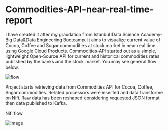 # Commodities-API-near-real-time-report

I have created it after my graudation from Istanbul Data Science Academy- Big Data&Data Engineering Bootcamp.
It aims to visualize current value of Cocoa, Coffee and Sugar commodities at stock market in near real time using Google Cloud Products.
Commodities-API started out as a simple, lightweight Open-Source API for current and historical commodities rates published by the banks and the stock market.
You may see general flow below.

![flow](https://user-images.githubusercontent.com/106034214/226112509-557beb1c-4675-4b7d-9d95-cef24037c66b.PNG)

Project starts retrieving data from Commodities API for Cocoa, Coffee, Sugar commodities. Related processors were inserted and data transforme on Nifi.
Raw data has been reshaped considering requested JSON format then data published to Kafka.

Nifi flow

![image](https://user-images.githubusercontent.com/106034214/226112864-280a5a12-efdf-4082-a49d-5bd502c20f67.png)

